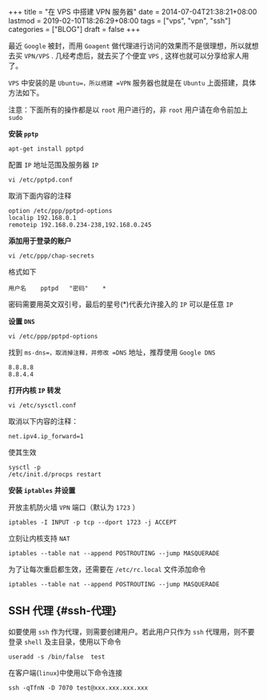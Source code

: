 +++
title = "在 VPS 中搭建 VPN 服务器"
date = 2014-07-04T21:38:21+08:00
lastmod = 2019-02-10T18:26:29+08:00
tags = ["vps", "vpn", "ssh"]
categories = ["BLOG"]
draft = false
+++

最近 `Google` 被封，而用 `Goagent` 做代理进行访问的效果而不是很理想，所以就想去买 `VPN/VPS` . 几经考虑后，就去买了个便宜 `VPS` , 这样也就可以分享给家人用了。

`VPS` 中安装的是 `Ubuntu=，所以搭建 =VPN` 服务器也就是在 `Ubuntu` 上面搭建，具体方法如下。

注意：下面所有的操作都是以 `root` 用户进行的，非 `root` 用户请在命令前加上 `sudo`

**安装 `pptp`**

`apt-get install pptpd`

配置 `IP` 地址范围及服务器 `IP`

`vi /etc/pptpd.conf`

取消下面内容的注释

```shell
option /etc/ppp/pptpd-options
localip 192.168.0.1
remoteip 192.168.0.234-238,192.168.0.245
```

**添加用于登录的账户**

`vi /etc/ppp/chap-secrets`

格式如下

`用户名	pptpd	"密码"	*`

密码需要用英文双引号，最后的星号(\*)代表允许接入的 `IP` 可以是任意 `IP`

**设置 `DNS`**

`vi /etc/ppp/pptpd-options`

找到 `ms-dns=，取消掉注释，并修改 =DNS` 地址，推荐使用 `Google DNS`

```shell
8.8.8.8
8.8.4.4
```

**打开内核 `IP` 转发**

`vi /etc/sysctl.conf`

取消以下内容的注释：

`net.ipv4.ip_forward=1`

使其生效

```shell
sysctl -p
/etc/init.d/procps restart
```

**安装 `iptables` 并设置**

开放主机防火墙 `VPN` 端口（默认为 `1723` ）

`iptables -I INPUT -p tcp --dport 1723 -j ACCEPT`

立刻让内核支持 `NAT`

`iptables --table nat --append POSTROUTING --jump MASQUERADE`

为了让每次重启都生效，还需要在 `/etc/rc.local` 文件添加命令

`iptables --table nat --append POSTROUTING --jump MASQUERADE`


## SSH 代理 {#ssh-代理}

如要使用 `ssh` 作为代理，则需要创建用户。若此用户只作为 `ssh` 代理用，则不要登录 `shell` 及主目录，使用以下命令

`useradd -s /bin/false  test`

在客户端(`linux`)中使用以下命令连接

`ssh -qTfnN -D 7070 test@xxx.xxx.xxx.xxx`

